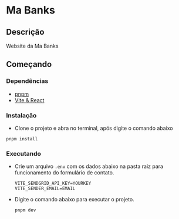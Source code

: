 # Ma Banks

## Descrição

Website da Ma Banks

## Começando

### Dependências

* [pnpm](https://pnpm.io/pt/)
* [Vite & React](https://vitejs.dev/)

### Instalação

* Clone o projeto e abra no terminal, após digite o comando abaixo
```
pnpm install
```

### Executando

* Crie um arquivo ```.env``` com os dados abaixo na pasta raiz para funcionamento do formulário de contato.
  
  ```
  VITE_SENDGRID_API_KEY=YOURKEY
  VITE_SENDER_EMAIL=EMAIL
  ```
* Digite o comando abaixo para executar o projeto.
  ```
  pnpm dev
  ```
